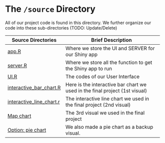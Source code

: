 # The `/source` Directory

All of our project code is found in this directory.  We further organize our code into 
these sub-directories (TODO: Update/Delete)

|Source Directories | Brief Description|
|---------------| -----------------|
|[app.R](https://github.com/info201a-au2022/project-group-1-section-aa/blob/main/source/app.R) | Where we store the UI and SERVER for our Shiny app
|[server.R](https://github.com/info201a-au2022/project-group-1-section-aa/blob/main/source/server.R) | Where we store all the function to get the Shiny app to run
|[UI.R](https://github.com/info201a-au2022/project-group-1-section-aa/blob/main/source/ui.R) | The codes of our User Interface
|[interactive_bar_chart.R](https://github.com/info201a-au2022/project-group-1-section-aa/blob/main/source/interactive_bar_chart.R) | Here is the interactive bar chart we used in the final project (1st visual)
|[interactive_line_chart.r](https://github.com/info201a-au2022/project-group-1-section-aa/blob/main/source/interactive_line_chart.r) | The interactive line chart we used in the final project (2nd visual) 
|[Map chart](https://github.com/info201a-au2022/project-group-1-section-aa/blob/main/source/p3_map.R) | The 3rd visual we used in the final project
|[Option: pie chart](https://github.com/info201a-au2022/project-group-1-section-aa/blob/main/source/pie_chart.R) | We also made a pie chart as a backup visual.
